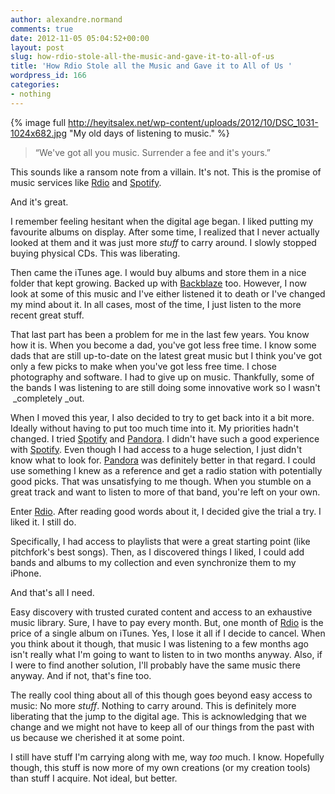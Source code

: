 ```yaml
---
author: alexandre.normand
comments: true
date: 2012-11-05 05:04:52+00:00
layout: post
slug: how-rdio-stole-all-the-music-and-gave-it-to-all-of-us
title: 'How Rdio Stole all the Music and Gave it to All of Us '
wordpress_id: 166
categories:
- nothing
---
```


{% image full http://heyitsalex.net/wp-content/uploads/2012/10/DSC_1031-1024x682.jpg "My old days of listening to music." %}

> “We've got all you music. Surrender a fee and it's yours.”


This sounds like a ransom note from a villain. It's not. This is the promise of music services like [Rdio](http://rdio.com/) and [Spotify](http://www.spotify.com/).

And it's great.

I remember feeling hesitant when the digital age began. I liked putting my favourite albums on display. After some time, I realized that I never actually looked at them and it was just more _stuff_ to carry around. I slowly stopped buying physical CDs. This was liberating.

Then came the iTunes age. I would buy albums and store them in a nice folder that kept growing. Backed up with [Backblaze](http://www.backblaze.com/) too. However, I now look at some of this music and I've either listened it to death or I've changed my mind about it. In all cases, most of the time, I just listen to the more recent great stuff.

That last part has been a problem for me in the last few years. You know how it is. When you become a dad, you've got less free time. I know some dads that are still up-to-date on the latest great music but I think you've got only a few picks to make when you've got less free time. I chose photography and software. I had to give up on music. Thankfully, some of the bands I was listening to are still doing some innovative work so I wasn't  _completely _out.

When I moved this year, I also decided to try to get back into it a bit more. Ideally without having to put too much time into it. My priorities hadn't changed. I tried [Spotify](http://www.spotify.com/) and [Pandora](http://www.pandora.com/). I didn't have such a good experience with [Spotify](http://www.spotify.com/). Even though I had access to a huge selection, I just didn't know what to look for. [Pandora](http://www.pandora.com/) was definitely better in that regard. I could use something I knew as a reference and get a radio station with potentially good picks. That was unsatisfying to me though. When you stumble on a great track and want to listen to more of that band, you're left on your own.

Enter [Rdio](http://rdio.com/). After reading good words about it, I decided give the trial a try. I liked it. I still do.

Specifically, I had access to playlists that were a great starting point (like pitchfork's best songs). Then, as I discovered things I liked, I could add bands and albums to my collection and even synchronize them to my iPhone.

And that's all I need.

Easy discovery with trusted curated content and access to an exhaustive music library. Sure, I have to pay every month. But, one month of [Rdio](http://rdio.com/) is the price of a single album on iTunes. Yes, I lose it all if I decide to cancel. When you think about it though, that music I was listening to a few months ago isn't really what I'm going to want to listen to in two months anyway. Also, if I were to find another solution, I'll probably have the same music there anyway. And if not, that's fine too.

The really cool thing about all of this though goes beyond easy access to music: No more _stuff_. Nothing to carry around. This is definitely more liberating that the jump to the digital age. This is acknowledging that we change and we might not have to keep all of our things from the past with us because we cherished it at some point.

I still have stuff I'm carrying along with me, way _too_ much. I know. Hopefully though, this stuff is now more of my own creations (or my creation tools) than stuff I acquire. Not ideal, but better.
